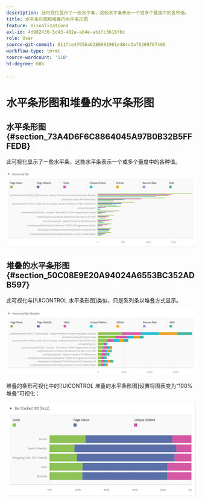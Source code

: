 ```yaml
---
description: 此可视化显示了一些水平条，这些水平条表示一个或多个量度中的各种值。
title: 水平条形图和堆叠的水平条形图
feature: Visualizations
exl-id: 4d982430-5d43-482a-ab4e-ab1fc3616f0c
role: User
source-git-commit: 811fce4f056a6280081901e484c3af8209f87c06
workflow-type: tm+mt
source-wordcount: '110'
ht-degree: 68%

---
```


# 水平条形图和堆叠的水平条形图

## 水平条形图 {#section_73A4D6F6C8864045A97B0B32B5FFFEDB}

此可视化显示了一些水平条，这些水平条表示一个或多个量度中的各种值。

![显示指标（包括页面查看次数、页面速度、访问次数、登录次数和退出次数）的水平栏。](assets/horizontal_bar.png)

## 堆叠的水平条形图 {#section_50C08E9E20A94024A6553BC352ADB597}

此可视化与[!UICONTROL 水平条形图]类似，只是系列条以堆叠方式显示。

![一个栈叠的水平条，其中显示页面查看次数、访问次数、登入次数和退出次数。](assets/horizontal-bar-stacked.png)

堆叠的条形可视化中的[!UICONTROL 堆叠的水平条形图]设置将图表变为“100% 堆叠”可视化：

![100%栈叠的水平条形图显示访问次数、页面查看次数和独特访客。](assets/horizstacked100.png)
